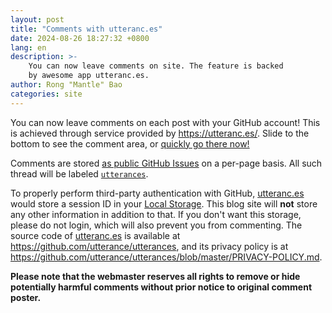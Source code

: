 ```yaml
---
layout: post
title: "Comments with utteranc.es"
date: 2024-08-26 18:27:32 +0800
lang: en
description: >-
    You can now leave comments on site. The feature is backed
    by awesome app utteranc.es.
author: Rong "Mantle" Bao
categories: site
---
```


You can now leave comments on each post with your GitHub account! This is achieved through service provided by <https://utteranc.es/>. Slide to the bottom to see the comment area, or [quickly go there now!](#utterances-comments)

Comments are stored [as public GitHub Issues](https://github.com/CSharperMantle/CSharperMantle.github.io/issues) on a per-page basis. All such thread will be labeled [`utterances`](https://github.com/CSharperMantle/CSharperMantle.github.io/labels/utterances).

To properly perform third-party authentication with GitHub, [utteranc.es](https://utteranc.es/) would store a session ID in your [Local Storage](https://developer.mozilla.org/en-US/docs/Web/API/Window/localStorage). This blog site will **not** store any other information in addition to that. If you don't want this storage, please do not login, which will also prevent you from commenting. The source code of [utteranc.es](https://utteranc.es) is available at <https://github.com/utterance/utterances>, and its privacy policy is at <https://github.com/utterance/utterances/blob/master/PRIVACY-POLICY.md>.

**Please note that the webmaster reserves all rights to remove or hide potentially harmful comments without prior notice to original comment poster.**
